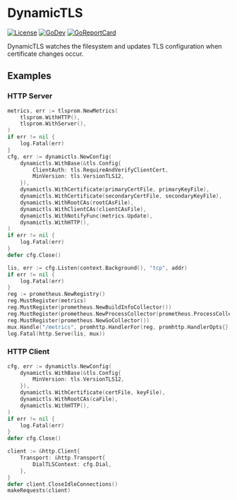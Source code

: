 # DynamicTLS
[![License](https://img.shields.io/badge/license-mit-blue.svg?style=flat-square)](https://raw.githubusercontent.com/abursavich/dynamictls/master/LICENSE)
[![GoDev](https://img.shields.io/badge/go.dev-reference-007d9c?logo=go&logoColor=white&style=flat-square)](https://pkg.go.dev/github.com/abursavich/dynamictls)
[![GoReportCard](https://goreportcard.com/badge/github.com/abursavich/dynamictls)](https://goreportcard.com/report/github.com/abursavich/dynamictls)

DynamicTLS watches the filesystem and updates TLS configuration when certificate changes occur.

## Examples

### HTTP Server

```go
metrics, err := tlsprom.NewMetrics(
    tlsprom.WithHTTP(),
    tlsprom.WithServer(),
)
if err != nil {
    log.Fatal(err)
}
cfg, err := dynamictls.NewConfig(
    dynamictls.WithBase(&tls.Config{
        ClientAuth: tls.RequireAndVerifyClientCert,
        MinVersion: tls.VersionTLS12,
    }),
    dynamictls.WithCertificate(primaryCertFile, primaryKeyFile),
    dynamictls.WithCertificate(secondaryCertFile, secondaryKeyFile),
    dynamictls.WithRootCAs(rootCAsFile),
    dynamictls.WithClientCAs(clientCAsFile),
    dynamictls.WithNotifyFunc(metrics.Update),
    dynamictls.WithHTTP(),
)
if err != nil {
    log.Fatal(err)
}
defer cfg.Close()

lis, err := cfg.Listen(context.Background(), "tcp", addr)
if err != nil {
    log.Fatal(err)
}
reg := prometheus.NewRegistry()
reg.MustRegister(metrics)
reg.MustRegister(prometheus.NewBuildInfoCollector())
reg.MustRegister(prometheus.NewProcessCollector(prometheus.ProcessCollectorOpts{}))
reg.MustRegister(prometheus.NewGoCollector())
mux.Handle("/metrics", promhttp.HandlerFor(reg, promhttp.HandlerOpts{}))
log.Fatal(http.Serve(lis, mux))
```

### HTTP Client

```go
cfg, err := dynamictls.NewConfig(
    dynamictls.WithBase(&tls.Config{
        MinVersion: tls.VersionTLS12,
    }),
    dynamictls.WithCertificate(certFile, keyFile),
    dynamictls.WithRootCAs(caFile),
    dynamictls.WithHTTP(),
)
if err != nil {
    log.Fatal(err)
}
defer cfg.Close()

client := &http.Client{
    Transport: &http.Transport{
        DialTLSContext: cfg.Dial,
    },
}
defer client.CloseIdleConnections()
makeRequests(client)
```
